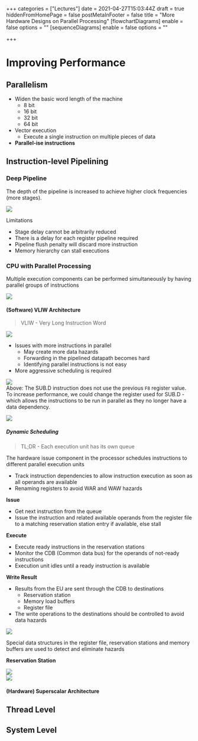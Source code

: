 +++
categories = ["Lectures"]
date = 2021-04-27T15:03:44Z
draft = true
hiddenFromHomePage = false
postMetaInFooter = false
title = "More Hardware Designs on Parallel Processing"
[flowchartDiagrams]
enable = false
options = ""
[sequenceDiagrams]
enable = false
options = ""

+++
# Improving Performance

## Parallelism

* Widen the basic word length of the machine
  * 8 bit
  * 16 bit
  * 32 bit
  * 64 bit
* Vector execution
  * Execute a single instruction on multiple pieces of data
* **Parallel-ise instructions**

## Instruction-level Pipelining

### Deep Pipeline

The depth of the pipeline is increased to achieve higher clock frequencies (more stages).

![](/uploads/snipaste_2021-04-28_01-43-25.png)

Limitations

* Stage delay cannot be arbitrarily reduced
* There is a delay for each register pipeline required
* Pipeline flush penalty will discard more instruction
* Memory hierarchy can stall executions

### CPU with Parallel Processing

Multiple execution components can be performed simultaneously by having parallel groups of instructions

![](/uploads/snipaste_2021-04-28_01-48-13.png)

#### (Software) VLIW Architecture

> VLIW - Very Long Instruction Word

![](/uploads/snipaste_2021-04-28_01-53-52.png)

* Issues with more instructions in parallel
  * May create more data hazards
  * Forwarding in the pipelined datapath becomes hard
  * Identifying parallel instructions is not easy
* More aggressive scheduling is required

![](/uploads/snipaste_2021-04-29_00-23-40.png)  
Above: The SUB.D instruction does not use the previous `F8` register value. To increase performance, we could change the register used for SUB.D - which allows the instructions to be run in parallel as they no longer have a data dependency.

  
![](/uploads/snipaste_2021-04-29_00-23-49.png)

##### Dynamic Scheduling

> TL;DR - Each execution unit has its own queue

The hardware issue component in the processor schedules instructions to different parallel execution units

* Track instruction dependencies to allow instruction execution as soon as all operands are available
* Renaming registers to avoid WAR and WAW hazards

**Issue**

* Get next instruction from the queue
* Issue the instruction and related available operands from the register file to a matching reservation station entry if available, else stall

**Execute**

* Execute ready instructions in the reservation stations
* Monitor the CDB (Common data bus) for the operands of not-ready instructions
* Execution unit idles until a ready instruction is available

**Write Result**

* Results from the EU are sent through the CDB to destinations
  * Reservation station
  * Memory load buffers
  * Register file
* The write operations to the destinations should be controlled to avoid data hazards

![](/uploads/snipaste_2021-04-29_00-28-34.png)

Special data structures in the register file, reservation stations and memory buffers are used to detect and eliminate hazards

**Reservation Station**

![](/uploads/snipaste_2021-04-29_00-55-25.png)   
![](/uploads/snipaste_2021-04-29_01-09-38.png)

#### (Hardware) Superscalar Architecture

## Thread Level

## System Level